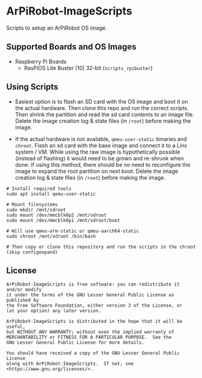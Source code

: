 # ArPiRobot-ImageScripts

Scripts to setup an ArPiRobot OS image.

## Supported Boards and OS Images

- Raspberry Pi Boards
    - RasPiOS Lite Buster (10) 32-bit (`scripts_rpibuster`)
    <!--Ubuntu Server Bionic (18.04) 64-bit (`scripts_rpibionic`)-->


## Using Scripts

- Easiest option is to flash an SD card with the OS image and boot it on the actual hardware. Then clone this repo and run the correct scripts. Then shrink the partition and read the sd card contents to an image file. Delete the image creation log & state files (in `/root`) before making the image.

- If the actual hardware is not available, `qmeu-user-static` binaries and `chroot`. Flash an sd card with the base image and connect it to a Linx system / VM. While using the raw image is hypothetically possible (instead of flashing) it would need to be grown and re-shrunk when done. If using this method, there should be no need to reconfigure the image to expand the root partition on next boot. Delete the image creation log & state files (in `/root`) before making the image.

```
# Install required tools
sudo apt install qemu-user-static

# Mount filesystems
sudo mkdir /mnt/sdroot
sudo mount /dev/mmcblk0p2 /mnt/sdroot
sudo mount /dev/mmcblk0p1 /mnt/sdroot/boot

# Will use qmeu-arm-static or qmeu-aarch64-static
sudo chroot /mnt/sdroot /bin/bash

# Then copy or clone this repository and run the scripts in the chroot (skip configexpand)
```


## License

```
ArPiRobot-ImageScripts is free software: you can redistribute it and/or modify
it under the terms of the GNU Lesser General Public License as published by
the Free Software Foundation, either version 3 of the License, or
(at your option) any later version.

ArPiRobot-ImageScripts is distributed in the hope that it will be useful,
but WITHOUT ANY WARRANTY; without even the implied warranty of
MERCHANTABILITY or FITNESS FOR A PARTICULAR PURPOSE.  See the
GNU Lesser General Public License for more details.

You should have received a copy of the GNU Lesser General Public License
along with ArPiRobot-ImageScripts.  If not, see <https://www.gnu.org/licenses/>.
```

